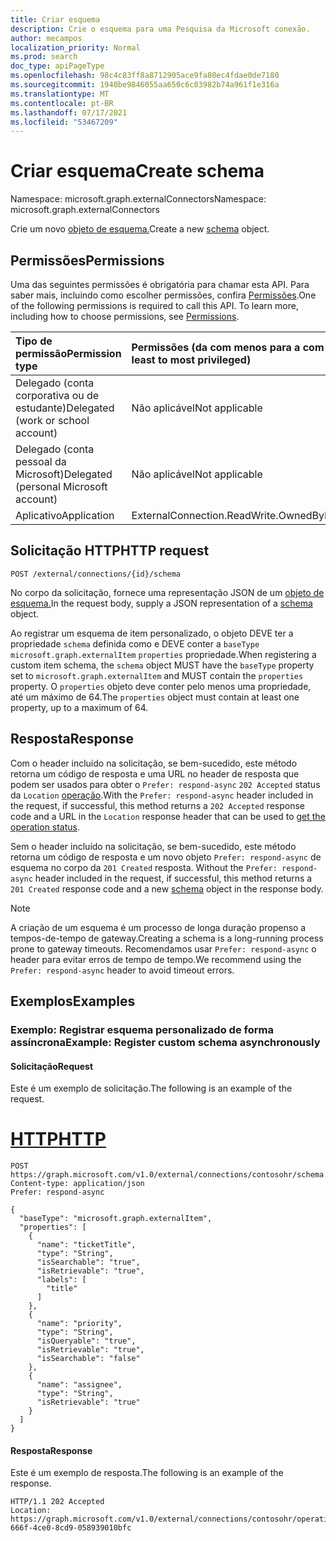 ```yaml
---
title: Criar esquema
description: Crie o esquema para uma Pesquisa da Microsoft conexão.
author: mecampos
localization_priority: Normal
ms.prod: search
doc_type: apiPageType
ms.openlocfilehash: 98c4c83ff8a8712905ace9fa80ec4fdae0de7180
ms.sourcegitcommit: 1940be9846055aa650c6c03982b74a961f1e316a
ms.translationtype: MT
ms.contentlocale: pt-BR
ms.lasthandoff: 07/17/2021
ms.locfileid: "53467209"
---
```

# <a name="create-schema"></a><span data-ttu-id="3dba4-103">Criar esquema</span><span class="sxs-lookup"><span data-stu-id="3dba4-103">Create schema</span></span>
<span data-ttu-id="3dba4-104">Namespace: microsoft.graph.externalConnectors</span><span class="sxs-lookup"><span data-stu-id="3dba4-104">Namespace: microsoft.graph.externalConnectors</span></span>



<span data-ttu-id="3dba4-105">Crie um novo [objeto de esquema.](../resources/externalconnectors-schema.md)</span><span class="sxs-lookup"><span data-stu-id="3dba4-105">Create a new [schema](../resources/externalconnectors-schema.md) object.</span></span>

## <a name="permissions"></a><span data-ttu-id="3dba4-106">Permissões</span><span class="sxs-lookup"><span data-stu-id="3dba4-106">Permissions</span></span>
<span data-ttu-id="3dba4-p101">Uma das seguintes permissões é obrigatória para chamar esta API. Para saber mais, incluindo como escolher permissões, confira [Permissões](/graph/permissions-reference).</span><span class="sxs-lookup"><span data-stu-id="3dba4-p101">One of the following permissions is required to call this API. To learn more, including how to choose permissions, see [Permissions](/graph/permissions-reference).</span></span>

|<span data-ttu-id="3dba4-109">Tipo de permissão</span><span class="sxs-lookup"><span data-stu-id="3dba4-109">Permission type</span></span>|<span data-ttu-id="3dba4-110">Permissões (da com menos para a com mais privilégios)</span><span class="sxs-lookup"><span data-stu-id="3dba4-110">Permissions (from least to most privileged)</span></span>|
|:---|:---|
|<span data-ttu-id="3dba4-111">Delegado (conta corporativa ou de estudante)</span><span class="sxs-lookup"><span data-stu-id="3dba4-111">Delegated (work or school account)</span></span>|<span data-ttu-id="3dba4-112">Não aplicável</span><span class="sxs-lookup"><span data-stu-id="3dba4-112">Not applicable</span></span>|
|<span data-ttu-id="3dba4-113">Delegado (conta pessoal da Microsoft)</span><span class="sxs-lookup"><span data-stu-id="3dba4-113">Delegated (personal Microsoft account)</span></span>|<span data-ttu-id="3dba4-114">Não aplicável</span><span class="sxs-lookup"><span data-stu-id="3dba4-114">Not applicable</span></span>|
|<span data-ttu-id="3dba4-115">Aplicativo</span><span class="sxs-lookup"><span data-stu-id="3dba4-115">Application</span></span>| <span data-ttu-id="3dba4-116">ExternalConnection.ReadWrite.OwnedBy</span><span class="sxs-lookup"><span data-stu-id="3dba4-116">ExternalConnection.ReadWrite.OwnedBy</span></span>|

## <a name="http-request"></a><span data-ttu-id="3dba4-117">Solicitação HTTP</span><span class="sxs-lookup"><span data-stu-id="3dba4-117">HTTP request</span></span>

<!-- {
  "blockType": "ignored"
}
-->
```http
POST /external/connections/{id}/schema
```
<span data-ttu-id="3dba4-118">No corpo da solicitação, fornece uma representação JSON de um [objeto de esquema.](../resources/externalconnectors-schema.md)</span><span class="sxs-lookup"><span data-stu-id="3dba4-118">In the request body, supply a JSON representation of a [schema](../resources/externalconnectors-schema.md) object.</span></span>

<span data-ttu-id="3dba4-119">Ao registrar um esquema de item personalizado, o objeto DEVE ter a propriedade `schema` definida como e DEVE conter a `baseType` `microsoft.graph.externalItem` `properties` propriedade.</span><span class="sxs-lookup"><span data-stu-id="3dba4-119">When registering a custom item schema, the `schema` object MUST have the `baseType` property set to `microsoft.graph.externalItem` and MUST contain the `properties` property.</span></span> <span data-ttu-id="3dba4-120">O `properties` objeto deve conter pelo menos uma propriedade, até um máximo de 64.</span><span class="sxs-lookup"><span data-stu-id="3dba4-120">The `properties` object must contain at least one property, up to a maximum of 64.</span></span>

## <a name="response"></a><span data-ttu-id="3dba4-121">Resposta</span><span class="sxs-lookup"><span data-stu-id="3dba4-121">Response</span></span>

<span data-ttu-id="3dba4-122">Com o header incluído na solicitação, se bem-sucedido, este método retorna um código de resposta e uma URL no header de resposta que podem ser usados para obter o `Prefer: respond-async` `202 Accepted` status da `Location` [operação](../api/externalconnectors-connectionoperation-get.md).</span><span class="sxs-lookup"><span data-stu-id="3dba4-122">With the `Prefer: respond-async` header included in the request, if successful, this method returns a `202 Accepted` response code and a URL in the `Location` response header that can be used to [get the operation status](../api/externalconnectors-connectionoperation-get.md).</span></span>

<span data-ttu-id="3dba4-123">Sem o header incluído na solicitação, se bem-sucedido, este método retorna um código de resposta e um novo objeto `Prefer: respond-async` de esquema no corpo da `201 Created` resposta. [](../resources/externalconnectors-schema.md)</span><span class="sxs-lookup"><span data-stu-id="3dba4-123">Without the `Prefer: respond-async` header included in the request, if successful, this method returns a `201 Created` response code and a new [schema](../resources/externalconnectors-schema.md) object in the response body.</span></span>

> [!NOTE]
> <span data-ttu-id="3dba4-124">A criação de um esquema é um processo de longa duração propenso a tempos-de-tempo de gateway.</span><span class="sxs-lookup"><span data-stu-id="3dba4-124">Creating a schema is a long-running process prone to gateway timeouts.</span></span> <span data-ttu-id="3dba4-125">Recomendamos usar `Prefer: respond-async` o header para evitar erros de tempo de tempo.</span><span class="sxs-lookup"><span data-stu-id="3dba4-125">We recommend using the `Prefer: respond-async` header to avoid timeout errors.</span></span>

## <a name="examples"></a><span data-ttu-id="3dba4-126">Exemplos</span><span class="sxs-lookup"><span data-stu-id="3dba4-126">Examples</span></span>

### <a name="example-register-custom-schema-asynchronously"></a><span data-ttu-id="3dba4-127">Exemplo: Registrar esquema personalizado de forma assíncrona</span><span class="sxs-lookup"><span data-stu-id="3dba4-127">Example: Register custom schema asynchronously</span></span>

#### <a name="request"></a><span data-ttu-id="3dba4-128">Solicitação</span><span class="sxs-lookup"><span data-stu-id="3dba4-128">Request</span></span>

<span data-ttu-id="3dba4-129">Este é um exemplo de solicitação.</span><span class="sxs-lookup"><span data-stu-id="3dba4-129">The following is an example of the request.</span></span>

# <a name="http"></a>[<span data-ttu-id="3dba4-130">HTTP</span><span class="sxs-lookup"><span data-stu-id="3dba4-130">HTTP</span></span>](#tab/http)
<!-- {
  "blockType": "request",
  "name": "create_schema_from_connection_async",
  "@odata.type": "microsoft.graph.externalConnectors.schema"
}-->

```http
POST https://graph.microsoft.com/v1.0/external/connections/contosohr/schema
Content-type: application/json
Prefer: respond-async

{
  "baseType": "microsoft.graph.externalItem",
  "properties": [
    {
      "name": "ticketTitle",
      "type": "String",
      "isSearchable": "true",
      "isRetrievable": "true",
      "labels": [
        "title"
      ]
    },
    {
      "name": "priority",
      "type": "String",
      "isQueryable": "true",
      "isRetrievable": "true",
      "isSearchable": "false"
    },
    {
      "name": "assignee",
      "type": "String",
      "isRetrievable": "true"
    }
  ]
}
```

#### <a name="response"></a><span data-ttu-id="3dba4-131">Resposta</span><span class="sxs-lookup"><span data-stu-id="3dba4-131">Response</span></span>

<span data-ttu-id="3dba4-132">Este é um exemplo de resposta.</span><span class="sxs-lookup"><span data-stu-id="3dba4-132">The following is an example of the response.</span></span>

<!-- {
  "blockType": "response",
  "truncated": true
} -->

```http
HTTP/1.1 202 Accepted
Location: https://graph.microsoft.com/v1.0/external/connections/contosohr/operations/616bfeed-666f-4ce0-8cd9-058939010bfc
```
